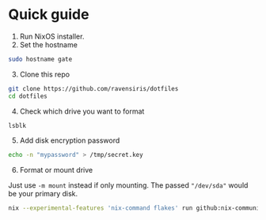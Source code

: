 # Quick guide

1. Run NixOS installer.
2. Set the hostname

```sh
sudo hostname gate
```
3. Clone this repo

```sh
git clone https://github.com/ravensiris/dotfiles
cd dotfiles
```

4. Check which drive you want to format

```sh
lsblk
```
5. Add disk encryption password

```sh
echo -n "mypassword" > /tmp/secret.key
```

6. Format or mount drive

Just use `-m mount` instead if only mounting.
The passed `"/dev/sda"` would be your primary disk.

```sh
nix --experimental-features 'nix-command flakes' run github:nix-community/disko -- -m zap_create_mount --arg 'disks = ["/dev/sda"]'
```

